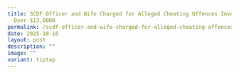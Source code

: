 ```yaml
---
title: SCDF Officer and Wife Charged for Alleged Cheating Offences Involving
  Over $13,0000
permalink: /scdf-officer-and-wife-charged-for-alleged-cheating-offences-involving-over-13-0000/
date: 2025-10-16
layout: post
description: ""
image: ""
variant: tiptap
---
```

